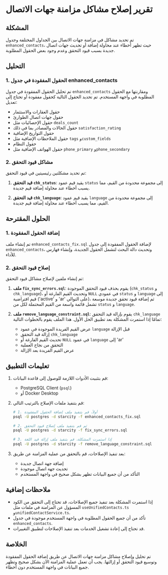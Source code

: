 # تقرير إصلاح مشاكل مزامنة جهات الاتصال

## المشكلة

تم تحديد مشاكل في مزامنة جهات الاتصال بين الجداول المختلفة وجدول `enhanced_contacts`، حيث تظهر أخطاء عند محاولة إضافة أو تحديث جهات اتصال جديدة بسبب قيود التحقق وعدم وجود بعض الحقول المطلوبة.

## التحليل

### 1. الحقول المفقودة في جدول enhanced_contacts

تم تحليل الحقول المفقودة في جدول `enhanced_contacts` ومقارنتها مع الحقول المطلوبة في واجهة المستخدم. تم تحديد الحقول التالية كحقول مفقودة أو تحتاج إلى تعديل:

- حقول العقارات والاستثمار
- حقول جهات اتصال الطوارئ
- حقول الإحصائيات مثل `deals_count`
- حقول الحالات والمصادر بما في ذلك `satisfaction_rating`
- حقول التواريخ الإضافية
- حقول الملاحظات الإضافية مثل `tags` و`custom_fields`
- حقول النظام
- حقول الهواتف الإضافية مثل `phone_primary` و`phone_secondary`

### 2. مشاكل قيود التحقق

تم تحديد مشكلتين رئيسيتين في قيود التحقق:

1. **قيد التحقق `chk_status`**: يقيد قيم عمود `status` إلى مجموعة محدودة من القيم، مما يسبب أخطاء عند محاولة إضافة قيم جديدة.

2. **قيد التحقق `chk_language`**: يقيد قيم عمود `language` إلى مجموعة محدودة من القيم، مما يسبب أخطاء عند محاولة إضافة قيم جديدة.

## الحلول المقترحة

### 1. إضافة الحقول المفقودة

تم إنشاء ملف `enhanced_contacts_fix.sql` لإضافة الحقول المفقودة إلى جدول `enhanced_contacts`، وتحديث دالة البحث لتشمل الحقول الجديدة، وإنشاء فهارس للأداء.

### 2. إصلاح قيود التحقق

تم إنشاء ملفين لإصلاح مشاكل قيود التحقق:

1. **ملف `fix_sync_errors.sql`**: يقوم بحذف قيود التحقق الموجودة (`chk_status` و `chk_language`)، وتحديث القيم الفارغة أو `NULL` في عمودي `status` و `language` إلى قيم افتراضية ('active' و 'ar' على التوالي)، ثم إضافة قيود تحقق جديدة موسعة تشمل قائمة واسعة من القيم المحتملة لكل من `status` و `language`.

2. **ملف `remove_language_constraint.sql`**: يقوم بإزالة قيد التحقق `chk_language` تمامًا إذا استمرت المشكلة بعد تطبيق الحل الأول. هذا الملف يقوم بالخطوات التالية:
   - عرض القيم الفريدة الموجودة في عمود `language` قبل الإزالة
   - إزالة قيد التحقق `chk_language`
   - تحديث القيم الفارغة أو `NULL` في عمود `language` إلى 'ar'
   - التحقق من نجاح العملية
   - عرض القيم الفريدة بعد الإزالة

## تعليمات التطبيق

1. قم بتثبيت الأدوات اللازمة للوصول إلى قاعدة البيانات:
   - PostgreSQL Client (`psql`)
   - أو Docker Desktop

2. قم بتنفيذ ملفات الإصلاح بالترتيب التالي:

   ```bash
   # 1. أولاً، قم بتنفيذ ملف إضافة الحقول المفقودة
   psql -U postgres -d starcity -f enhanced_contacts_fix.sql

   # 2. ثم قم بتنفيذ ملف إصلاح قيود التحقق
   psql -U postgres -d starcity -f fix_sync_errors.sql

   # 3. إذا استمرت المشكلة، قم بتنفيذ ملف إزالة قيد اللغة
   psql -U postgres -d starcity -f remove_language_constraint.sql
   ```

3. بعد تنفيذ الإصلاحات، قم بالتحقق من عملية المزامنة عن طريق:
   - إضافة جهة اتصال جديدة
   - تحديث جهة اتصال موجودة
   - التأكد من أن جميع البيانات تظهر بشكل صحيح في واجهة المستخدم

## ملاحظات إضافية

- إذا استمرت المشكلة بعد تنفيذ جميع الإصلاحات، قد تحتاج إلى التحقق من الكود المسؤول عن المزامنة في ملفات مثل `useUnifiedContacts.ts` و`unifiedContactService.ts`.
- تأكد من أن جميع الحقول المطلوبة في واجهة المستخدم موجودة في جدول `enhanced_contacts`.
- قد تحتاج إلى إعادة تشغيل الخدمات بعد تنفيذ الإصلاحات لتطبيق التغييرات.

## الخلاصة

تم تحليل وإصلاح مشاكل مزامنة جهات الاتصال عن طريق إضافة الحقول المفقودة وتوسيع قيود التحقق أو إزالتها. يجب أن تعمل عملية المزامنة الآن بشكل صحيح وتظهر جميع البيانات في واجهة المستخدم دون أخطاء.